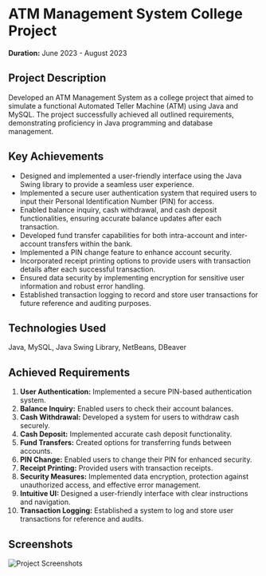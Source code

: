 # ATM Management System College Project
**Duration:** June 2023 - August 2023

## Project Description
Developed an ATM Management System as a college project that aimed to simulate a functional Automated Teller Machine (ATM) using Java and MySQL. The project successfully achieved all outlined requirements, demonstrating proficiency in Java programming and database management.

## Key Achievements
- Designed and implemented a user-friendly interface using the Java Swing library to provide a seamless user experience.
- Implemented a secure user authentication system that required users to input their Personal Identification Number (PIN) for access.
- Enabled balance inquiry, cash withdrawal, and cash deposit functionalities, ensuring accurate balance updates after each transaction.
- Developed fund transfer capabilities for both intra-account and inter-account transfers within the bank.
- Implemented a PIN change feature to enhance account security.
- Incorporated receipt printing options to provide users with transaction details after each successful transaction.
- Ensured data security by implementing encryption for sensitive user information and robust error handling.
- Established transaction logging to record and store user transactions for future reference and auditing purposes.

## Technologies Used
Java, MySQL, Java Swing Library, NetBeans, DBeaver

## Achieved Requirements
1. **User Authentication:** Implemented a secure PIN-based authentication system.
2. **Balance Inquiry:** Enabled users to check their account balances.
3. **Cash Withdrawal:** Developed a system for users to withdraw cash securely.
4. **Cash Deposit:** Implemented accurate cash deposit functionality.
5. **Fund Transfers:** Created options for transferring funds between accounts.
6. **PIN Change:** Enabled users to change their PIN for enhanced security.
7. **Receipt Printing:** Provided users with transaction receipts.
8. **Security Measures:** Implemented data encryption, protection against unauthorized access, and effective error management.
9. **Intuitive UI:** Designed a user-friendly interface with clear instructions and navigation.
10. **Transaction Logging:** Established a system to log and store user transactions for reference and audits.

## Screenshots
![Project Screenshots](insert_screenshot_links_here)
